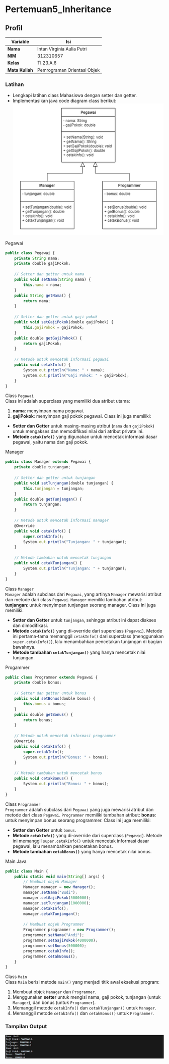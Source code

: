 # Pertemuan5_Inheritance

## Profil
| Variable | Isi |
| -------- | --- |
| **Nama** | Intan Virginia Aulia Putri |
| **NIM** | 312310657 |
| **Kelas** | TI.23.A.6 |
| **Mata Kuliah** | Pemrograman Orientasi Objek |

### Latihan
- Lengkapi latihan class Mahasiswa dengan setter dan getter.
- Implementasikan java code diagram class berikut:
![2](ss/2.png)

Pegawai
``` javascript
public class Pegawai {
    private String nama;
    private double gajiPokok;

    // Setter dan getter untuk nama
    public void setNama(String nama) {
        this.nama = nama;
    }
    public String getNama() {
        return nama;
    }

    // Setter dan getter untuk gaji pokok
    public void setGajiPokok(double gajiPokok) {
        this.gajiPokok = gajiPokok;
    }
    public double getGajiPokok() {
        return gajiPokok;
    }

    // Metode untuk mencetak informasi pegawai
    public void cetakInfo() {
        System.out.println("Nama: " + nama);
        System.out.println("Gaji Pokok: " + gajiPokok);
    }
}
```
Class `Pegawai`<br>
Class ini adalah superclass yang memiliki dua atribut utama:
1. **nama**: menyimpan nama pegawai.
2. **gajiPokok**: menyimpan gaji pokok pegawai.
Class ini juga memiliki:
- **Setter dan Getter** untuk masing-masing atribut (`nama` dan `gajiPokok`) untuk mengakses dan memodifikasi nilai dari atribut private ini.
- **Metode `cetakInfo()`** yang digunakan untuk mencetak informasi dasar pegawai, yaitu nama dan gaji pokok.

Manager
``` Javascript
public class Manager extends Pegawai {
    private double tunjangan;

    // Setter dan getter untuk tunjangan
    public void setTunjangan(double tunjangan) {
        this.tunjangan = tunjangan;
    }
    public double getTunjangan() {
        return tunjangan;
    }

    // Metode untuk mencetak informasi manager
    @Override
    public void cetakInfo() {
        super.cetakInfo();
        System.out.println("Tunjangan: " + tunjangan);
    }

    // Metode tambahan untuk mencetak tunjangan
    public void cetakTunjangan() {
        System.out.println("Tunjangan: " + tunjangan);
    }
}
```
Class `Manager`<br>
`Manager` adalah subclass dari `Pegawai`, yang artinya `Manager` mewarisi atribut dan metode dari class `Pegawai`. `Manager` memiliki tambahan atribut:
**tunjangan**: untuk menyimpan tunjangan seorang manager.
Class ini juga memiliki:
- **Setter dan Getter** untuk `tunjangan`, sehingga atribut ini dapat diakses dan dimodifikasi.
- **Metode `cetakInfo()`** yang di-override dari superclass (`Pegawai`). Metode ini pertama-tama memanggil `cetakInfo()` dari superclass (menggunakan `super.cetakInfo()`), lalu menambahkan pencetakan tunjangan di bagian bawahnya.
- **Metode tambahan `cetakTunjangan()`** yang hanya mencetak nilai tunjangan.

Progammer
``` Javascript
public class Programmer extends Pegawai {
    private double bonus;

    // Setter dan getter untuk bonus
    public void setBonus(double bonus) {
        this.bonus = bonus;
    }
    public double getBonus() {
        return bonus;
    }

    // Metode untuk mencetak informasi programmer
    @Override
    public void cetakInfo() {
        super.cetakInfo();
        System.out.println("Bonus: " + bonus);
    }

    // Metode tambahan untuk mencetak bonus
    public void cetakBonus() {
        System.out.println("Bonus: " + bonus);
    }
}
```
Class `Programmer`<br>
`Programmer` adalah subclass dari `Pegawai` yang juga mewarisi atribut dan metode dari class `Pegawai`. `Programmer` memiliki tambahan atribut:
**bonus**: untuk menyimpan bonus seorang programmer.
Class ini juga memiliki:
- **Setter dan Getter** untuk `bonus`.
- **Metode `cetakInfo()`** yang di-override dari superclass (`Pegawai`). Metode ini memanggil `super.cetakInfo()` untuk mencetak informasi dasar pegawai, lalu menambahkan pencetakan bonus.
- **Metode tambahan `cetakBonus()`** yang hanya mencetak nilai bonus.

Main Java
``` Javascript
public class Main {
    public static void main(String[] args) {
        // Membuat objek Manager
        Manager manager = new Manager();
        manager.setNama("Budi");
        manager.setGajiPokok(5000000);
        manager.setTunjangan(1000000);
        manager.cetakInfo();
        manager.cetakTunjangan();

        // Membuat objek Programmer
        Programmer programmer = new Programmer();
        programmer.setNama("Andi");
        programmer.setGajiPokok(4000000);
        programmer.setBonus(500000);
        programmer.cetakInfo();
        programmer.cetakBonus();
    }
}
```
Class `Main`<br>
Class `Main` berisi metode `main()` yang menjadi titik awal eksekusi program:
1. Membuat objek `Manager` dan `Programmer`.
2. Menggunakan **setter** untuk mengisi nama, gaji pokok, tunjangan (untuk `Manager`), dan bonus (untuk `Programmer`).
3. Memanggil metode `cetakInfo()` dan `cetakTunjangan()` untuk `Manager`.
4. Memanggil metode `cetakInfo()` dan `cetakBonus()` untuk `Programmer`.

### Tampilan Output
![1](ss/1.png)

